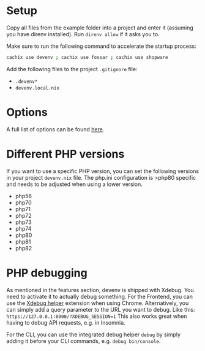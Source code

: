 # Setup
Copy all files from the example folder into a project and enter it (assuming you have direnv installed). Run `direnv allow` if it asks you to.

Make sure to run the following command to accelerate the startup process:
```bash
cachix use devenv ; cachix use fossar ; cachix use shopware
```
Add the following files to the project `.gitignore` file:
- `.devenv*`
- `devenv.local.nix`

# Options
A full list of options can be found [here](docs/options.md).

# Different PHP versions
If you want to use a specific PHP version, you can set the following versions
in your project `devenv.nix` file. The php.ini configuration is >php80 specific
and needs to be adjusted when using a lower version.

- php56
- php70
- php71
- php72
- php73
- php74
- php80
- php81
- php82

# PHP debugging
As mentioned in the features section, devenv is shipped with Xdebug. You need to activate it to actually debug something. For the Frontend, you can use the [Xdebug helper](https://chrome.google.com/webstore/detail/xdebug-helper/eadndfjplgieldjbigjakmdgkmoaaaoc?gl=US&hl=en) extension when using Chrome. Alternatively, you can simply add a query parameter to the URL you want to debug. Like this: `https://127.0.0.1:8000/?XDEBUG_SESSION=1`
This also works great when having to debug API requests, e.g. in Insomnia.

For the CLI, you can use the integrated debug helper `debug` by simply adding it before your CLI commands, e.g. `debug bin/console`.
